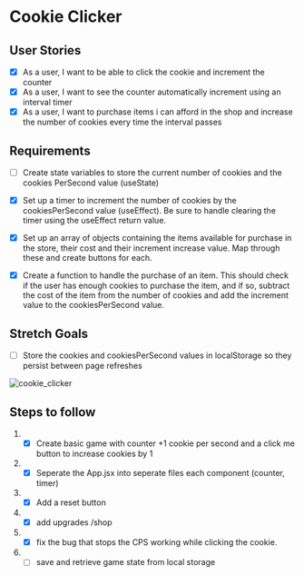 # Cookie Clicker

## User Stories
- [x] As a user, I want to be able to click the cookie and increment the counter
- [x] As a user, I want to see the counter automatically increment using an interval timer
- [x] As a user, I want to purchase items i can afford in the shop and increase the number of cookies every time the interval passes

## Requirements
- [ ] Create state variables to store the current number of cookies and the cookies PerSecond value (useState)

- [x] Set up a timer to increment the number of cookies by the cookiesPerSecond value (useEffect). Be sure to handle clearing the timer using the useEffect return value.

- [x] Set up an array of objects containing the items available for purchase in the store, their cost and their increment increase value. Map through these and create buttons for each.

- [x] Create a function to handle the purchase of an item. This should check if the user has enough cookies to purchase the item, and if so, subtract the cost of the item from the number of cookies and add the increment value to the cookiesPerSecond value.

## Stretch Goals
- [ ] Store the cookies and cookiesPerSecond values in localStorage so they persist between page refreshes

![cookie_clicker](https://github.com/gabaal/Basic-Cookie-Clicker/assets/36296159/4a3f083a-23dd-4527-a0e6-00c693c6ffcb)


## Steps to follow
1. - [x] Create basic game with counter +1 cookie per second and a click me button to increase cookies by 1
2. - [x] Seperate the App.jsx into seperate files each component (counter, timer)
3. - [x] Add a reset button
4. - [x] add upgrades /shop
5. - [x] fix the bug that stops the CPS working while clicking the cookie.
5. - [ ] save and retrieve game state from local storage
